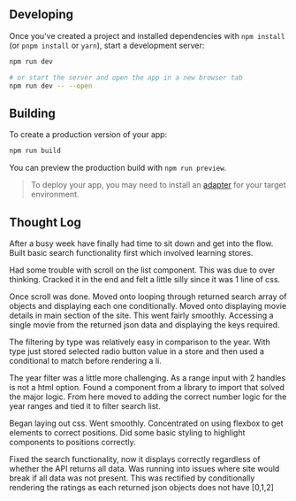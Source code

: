 
## Developing

Once you've created a project and installed dependencies with `npm install` (or `pnpm install` or `yarn`), start a development server:

```bash
npm run dev

# or start the server and open the app in a new browser tab
npm run dev -- --open
```

## Building

To create a production version of your app:

```bash
npm run build
```

You can preview the production build with `npm run preview`.

> To deploy your app, you may need to install an [adapter](https://kit.svelte.dev/docs/adapters) for your target environment.


## Thought Log

After a busy week have finally had time to sit down and get into the flow. Built basic search functionality first which involved learning stores.

Had some trouble with scroll on the list component. This was due to over thinking. Cracked it in the end and felt a little silly since it was 1 line of css.

Once scroll was done. Moved onto looping through returned search array of objects and displaying each one conditionally.
Moved onto displaying movie details in main section of the site. This went fairly smoothly. Accessing a single movie from the returned json data and displaying the keys required.

The filtering by type was relatively easy in comparison to the year. With type just stored selected radio button value in a store and then used a conditional to match before rendering a li.

The year filter was a little more challenging. As a range input with 2 handles is not a html option. Found a component from a library to import that solved the major logic. From here moved to adding the correct number logic for the year ranges and tied it to filter search list.  

Began laying out css. Went smoothly. Concentrated on using flexbox to get elements to correct positions. Did some basic styling to highlight components to positions correctly. 

Fixed the search functionality, now it displays correctly regardless of whether the API returns all data. Was running into issues where site would break if all data was not present. This was rectified by conditionally rendering the ratings as each returned json objects does not have [0,1,2]